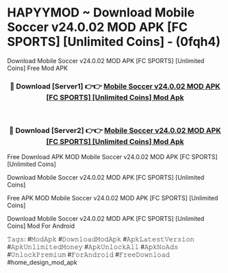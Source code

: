 # HAPYYMOD ~ Download Mobile Soccer v24.0.02 MOD APK [FC SPORTS] [Unlimited Coins] - (0fqh4)
Download Mobile Soccer v24.0.02 MOD APK [FC SPORTS] [Unlimited Coins] Free Mod APK

<div align="center">
<h3>🔴 Download [Server1] 👉👉 <a href="https://apk-comot.site?title=Mobile_Soccer_v24.0.02_MOD_APK_[FC_SPORTS]_[Unlimited_Coins]">Mobile Soccer v24.0.02 MOD APK [FC SPORTS] [Unlimited Coins] Mod Apk</a></h3><br>

<h3>🔴 Download [Server2] 👉👉 <a href="https://apk-comot.site?title=Mobile_Soccer_v24.0.02_MOD_APK_[FC_SPORTS]_[Unlimited_Coins]">Mobile Soccer v24.0.02 MOD APK [FC SPORTS] [Unlimited Coins] Mod Apk</a></h3>
</div>


Free Download APK MOD Mobile Soccer v24.0.02 MOD APK [FC SPORTS] [Unlimited Coins]

Download Mobile Soccer v24.0.02 MOD APK [FC SPORTS] [Unlimited Coins] 

Free APK MOD Mobile Soccer v24.0.02 MOD APK [FC SPORTS] [Unlimited Coins] 

Download Mobile Soccer v24.0.02 MOD APK [FC SPORTS] [Unlimited Coins] Mod For Android

𝚃𝚊𝚐𝚜: #𝙼𝚘𝚍𝙰𝚙𝚔 #𝙳𝚘𝚠𝚗𝚕𝚘𝚊𝚍𝙼𝚘𝚍𝙰𝚙𝚔 #𝙰𝚙𝚔𝙻𝚊𝚝𝚎𝚜𝚝𝚅𝚎𝚛𝚜𝚒𝚘𝚗 #𝙰𝚙𝚔𝚄𝚗𝚕𝚒𝚖𝚒𝚝𝚎𝚍𝙼𝚘𝚗𝚎𝚢 #𝙰𝚙𝚔𝚄𝚗𝚕𝚘𝚌𝚔𝙰𝚕𝚕 #𝙰𝚙𝚔𝙽𝚘𝙰𝚍𝚜 #𝚄𝚗𝚕𝚘𝚌𝚔𝙿𝚛𝚎𝚖𝚒𝚞𝚖 #𝙵𝚘𝚛𝙰𝚗𝚍𝚛𝚘𝚒𝚍 #𝙵𝚛𝚎𝚎𝙳𝚘𝚠𝚗𝚕𝚘𝚊𝚍 #home_design_mod_apk